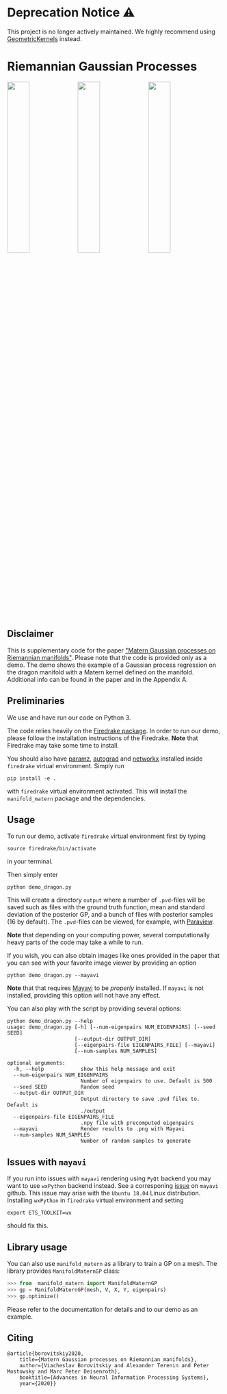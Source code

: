 # Deprecation Notice ⚠️
This project is no longer actively maintained.
We highly recommend using [GeometricKernels](https://github.com/geometric-kernels/GeometricKernels) instead.

# Riemannian Gaussian Processes

<div>
  <img width="32%" src="./resources/img/1_mean.png">
  <img width="32%" src="./resources/img/1_sample_0.png">
  <img width="32%" src="./resources/img/1_std.png">
</div>

## Disclaimer

This is supplementary code for the paper ["Matern Gaussian processes on Riemannian manifolds"](https://arxiv.org/abs/2006.10160).
Please note that the code is provided only as a demo.  The demo shows the example of a Gaussian process regression on the dragon manifold with a Matern kernel defined on the manifold. Additional info can be found in the paper and in the Appendix A.

## Preliminaries

We use and have run our code on Python 3.

The code relies heavily on the [Firedrake package](https://www.firedrakeproject.org). In order to run our demo, please follow the installation instructions of the Firedrake. **Note** that Firedrake may take some time to install.

You should also have [paramz](https://github.com/sods/paramz), [autograd](https://github.com/HIPS/autograd) and [networkx](https://networkx.github.io/) installed inside `firedrake` virtual environment. 
Simply run 
```
pip install -e .
```
with `firedrake` virtual environment activated. This will install the `manifold_matern` package and the dependencies.

## Usage

To run our demo, activate `firedrake` virtual environment first by typing
```
source firedrake/bin/activate
```
in your terminal.

Then simply enter 
```
python demo_dragon.py
```

This will create a directory `output` where a number of `.pvd`-files will be saved such as files with the ground truth function, mean and standard deviation of the posterior GP, and a bunch of files with posterior samples (16 by default). The `.pvd`-files can be viewed, for example, with [Paraview](https://www.paraview.org/).

**Note** that depending on your computing power, several computationally heavy parts of the code may take a while to run.

If you wish, you can also obtain images like ones provided in the paper that you can see with your favorite image viewer by providing an option
```
python demo_dragon.py --mayavi
```

**Note** that that requires [Mayavi](https://docs.enthought.com/mayavi/mayavi/) to be *properly* installed. If `mayavi` is not installed, providing this option will not have any effect.

You can also play with the script by providing several options:
```
python demo_dragon.py --help
usage: demo_dragon.py [-h] [--num-eigenpairs NUM_EIGENPAIRS] [--seed SEED]
                      [--output-dir OUTPUT_DIR]
                      [--eigenpairs-file EIGENPAIRS_FILE] [--mayavi]
                      [--num-samples NUM_SAMPLES]

optional arguments:
  -h, --help            show this help message and exit
  --num-eigenpairs NUM_EIGENPAIRS
                        Number of eigenpairs to use. Default is 500
  --seed SEED           Random seed
  --output-dir OUTPUT_DIR
                        Output directory to save .pvd files to. Default is
                        ./output
  --eigenpairs-file EIGENPAIRS_FILE
                        .npy file with precomputed eigenpairs
  --mayavi              Render results to .png with Mayavi
  --num-samples NUM_SAMPLES
                        Number of random samples to generate
```

## Issues with `mayavi`

If you run into issues with `mayavi` rendering using `PyQt` backend you may want to use `wxPython` backend instead. See a corresponing [issue](https://github.com/enthought/mayavi/issues/656) on `mayavi` github. This issue may arise with the `Ubuntu 18.04` Linux distribution. Installing `wxPython` in `firedrake` virtual environment and setting
```
export ETS_TOOLKIT=wx
```
should fix this.

## Library usage
You can also use `manifold_matern` as a library to train a GP on a mesh. The library provides `ManifoldMaternGP` class:
```python
>>> from  manifold_matern import ManifoldMaternGP
>>> gp = ManifoldMaternGP(mesh, V, X, Y, eigenpairs)
>>> gp.optimize()
```
Please refer to the documentation for details and to our demo as an example.

## Citing
```
@article{borovitskiy2020,
    title={Matern Gaussian processes on Riemannian manifolds},
    author={Viacheslav Borovitskiy and Alexander Terenin and Peter Mostowsky and Marc Peter Deisenroth},
    booktitle={Advances in Neural Information Processing Systems},
    year={2020}}
```
